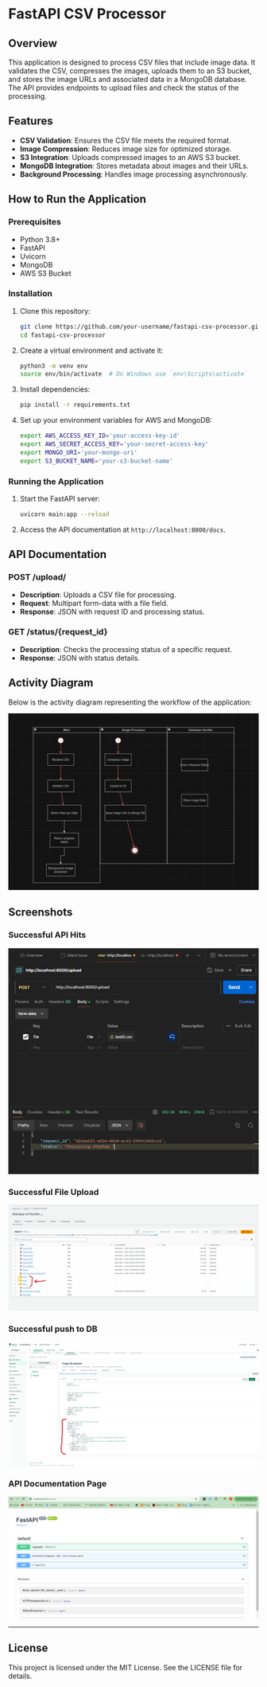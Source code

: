 # FastAPI CSV Processor

## Overview

This application is designed to process CSV files that include image data. It validates the CSV, compresses the images, uploads them to an S3 bucket, and stores the image URLs and associated data in a MongoDB database. The API provides endpoints to upload files and check the status of the processing.

## Features

- **CSV Validation**: Ensures the CSV file meets the required format.
- **Image Compression**: Reduces image size for optimized storage.
- **S3 Integration**: Uploads compressed images to an AWS S3 bucket.
- **MongoDB Integration**: Stores metadata about images and their URLs.
- **Background Processing**: Handles image processing asynchronously.

## How to Run the Application

### Prerequisites

- Python 3.8+
- FastAPI
- Uvicorn
- MongoDB
- AWS S3 Bucket

### Installation

1. Clone this repository:
    ```bash
    git clone https://github.com/your-username/fastapi-csv-processor.git
    cd fastapi-csv-processor
    ```

2. Create a virtual environment and activate it:
    ```bash
    python3 -m venv env
    source env/bin/activate  # On Windows use `env\Scripts\activate`
    ```

3. Install dependencies:
    ```bash
    pip install -r requirements.txt
    ```

4. Set up your environment variables for AWS and MongoDB:
    ```bash
    export AWS_ACCESS_KEY_ID='your-access-key-id'
    export AWS_SECRET_ACCESS_KEY='your-secret-access-key'
    export MONGO_URI='your-mongo-uri'
    export S3_BUCKET_NAME='your-s3-bucket-name'
    ```

### Running the Application

1. Start the FastAPI server:
    ```bash
    uvicorn main:app --reload
    ```

2. Access the API documentation at `http://localhost:8000/docs`.

## API Documentation

### POST /upload/

- **Description**: Uploads a CSV file for processing.
- **Request**: Multipart form-data with a file field.
- **Response**: JSON with request ID and processing status.

### GET /status/{request_id}

- **Description**: Checks the processing status of a specific request.
- **Response**: JSON with status details.

## Activity Diagram

Below is the activity diagram representing the workflow of the application:

![Activity Diagram](./test_data/Screenshot%202024-09-02%20044317.png)

## Screenshots

### Successful API Hits
![Upload Screenshot](./test_data/Screenshot%202024-09-02%20025327.png)

### Successful File Upload
![Upload Screenshot](./test_data/Screenshot%202024-09-02%20022324.png)

### Successful push to DB
![Upload Screenshot](./test_data/Screenshot%202024-09-02%20030700.png)

### API Documentation Page
![API Documentation](./test_data/Screenshot%202024-09-02%20033430.png)

---

## License

This project is licensed under the MIT License. See the LICENSE file for details.
